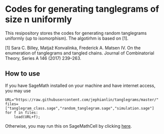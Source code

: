 # Codes for generating tanglegrams of size n uniformly

This resipository stores the codes for generating random tanglegrams uniformly (up to isomorphism).  The algotirhm is based on [1].

[1] Sara C. Billey, Matjaž Konvalinka, Frederick A. Matsen IV.  On the enumeration of tanglegrams and tangled chains.  Journal of Combinatorial Theory, Series A 146 (2017) 239–263. 

## How to use

If you have SageMath installed on your machine and have internet access, you may use

    URL="https://raw.githubusercontent.com/jephianlin/tanglegrams/master/"
    files=["tanglegram_class.sage","random_tanglegram.sage","simulation.sage"]
    for f in files:
        load(URL+f);
    
Otherwise, you may run this on SageMathCell by clicking [here](https://sagecell.sagemath.org/?z=eJxFzLEKgzAUheFd8B1CJqUlmbpYfAMnqVMpcqsxSUluJDfi61eU1jOeH76ubWpuUpqpkjLCKrRNZnkvpOIQMClMYgheftRsLKCzKBOgdkpH8CQ9UFJR8jybrFNUP_lZ-8EBkSDQil95BByD78_8C2T94iDZgMfz2qwQ2cQssh2t8oxtcwHGomuby1TejyfP2h19_M3iVgoyYS3KL5zzSVI=&lang=sage).
